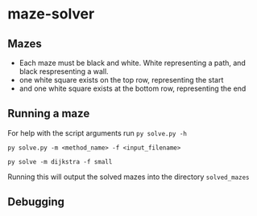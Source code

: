 # maze-solver

## Mazes

- Each maze must be black and white. White representing a path, and black respresenting a wall.
- one white square exists on the top row, representing the start
- and one white square exists at the bottom row, representing the end

## Running a maze

For help with the script arguments run `py solve.py -h`

`py solve.py -m <method_name> -f <input_filename>`

`py solve -m dijkstra -f small`

Running this will output the solved mazes into the directory `solved_mazes`

## Debugging
